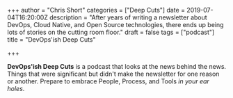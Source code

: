 +++
author = "Chris Short"
categories = ["Deep Cuts"]
date = 2019-07-04T16:20:00Z
description = "After years of writing a newsletter about DevOps, Cloud Native, and Open Source technologies, there ends up being lots of stories on the cutting room floor."
draft = false
tags = ["podcast"]
title = "DevOps'ish Deep Cuts"

+++

**DevOps'ish Deep Cuts** is a podcast that looks at the news behind the news. Things that were significant but didn't make the newsletter for one reason or another. Prepare to embrace People, Process, and Tools *in your ear holes*.